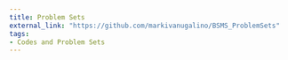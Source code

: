 ```yaml
---
title: Problem Sets
external_link: "https://github.com/markivanugalino/BSMS_ProblemSets"
tags: 
- Codes and Problem Sets
---
```

